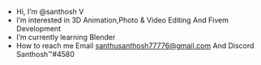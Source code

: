 - Hi, I’m @santhosh V
- I’m interested in 3D Animation,Photo & Video Editing And Fivem Development 
- I’m currently learning Blender 
- How to reach me Email santhusanthosh77776@gmail.com And Discord Santhosh™#4580

<!---
santhoshv006/santhoshv006 is a ✨ special ✨ repository because its `README.md` (this file) appears on your GitHub profile.
You can click the Preview link to take a look at your changes.
--->
